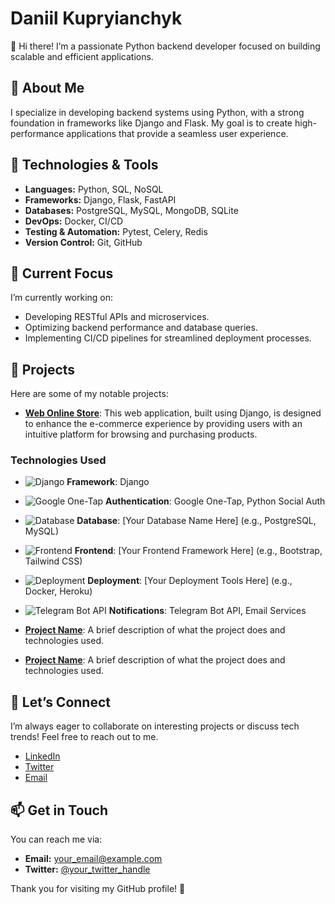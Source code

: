 # Daniil Kupryianchyk

👋 Hi there! I’m a passionate Python backend developer focused on building scalable and efficient applications.

## 🚀 About Me

I specialize in developing backend systems using Python, with a strong foundation in frameworks like Django and Flask. My goal is to create high-performance applications that provide a seamless user experience.

## 🔧 Technologies & Tools

- **Languages:** Python, SQL, NoSQL
- **Frameworks:** Django, Flask, FastAPI
- **Databases:** PostgreSQL, MySQL, MongoDB, SQLite
- **DevOps:** Docker, CI/CD
- **Testing & Automation:** Pytest, Celery, Redis
- **Version Control:** Git, GitHub

## 🌱 Current Focus

I’m currently working on:
- Developing RESTful APIs and microservices.
- Optimizing backend performance and database queries.
- Implementing CI/CD pipelines for streamlined deployment processes.

## 📂 Projects

Here are some of my notable projects:

- [**Web Online Store**](https://shutsuensha.pythonanywhere.com/): This web application, built using Django, is designed to enhance the e-commerce experience by providing users with an intuitive platform for browsing and purchasing products.

### Technologies Used
- ![Django](https://via.placeholder.com/20) **Framework**: Django
- ![Google One-Tap](https://via.placeholder.com/20) **Authentication**: Google One-Tap, Python Social Auth
- ![Database](https://via.placeholder.com/20) **Database**: [Your Database Name Here] (e.g., PostgreSQL, MySQL)
- ![Frontend](https://via.placeholder.com/20) **Frontend**: [Your Frontend Framework Here] (e.g., Bootstrap, Tailwind CSS)
- ![Deployment](https://via.placeholder.com/20) **Deployment**: [Your Deployment Tools Here] (e.g., Docker, Heroku)
- ![Telegram Bot API](https://via.placeholder.com/20) **Notifications**: Telegram Bot API, Email Services



- [**Project Name**](link): A brief description of what the project does and technologies used.
- [**Project Name**](link): A brief description of what the project does and technologies used.

## 💬 Let’s Connect

I’m always eager to collaborate on interesting projects or discuss tech trends! Feel free to reach out to me.

- [LinkedIn](link)
- [Twitter](link)
- [Email](your_email@example.com)

## 📫 Get in Touch

You can reach me via:
- **Email:** your_email@example.com
- **Twitter:** [@your_twitter_handle](https://twitter.com/your_twitter_handle)

Thank you for visiting my GitHub profile! 🌟
